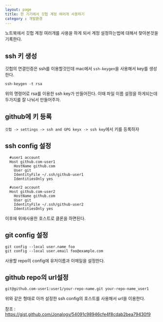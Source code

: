 ```yaml
---
layout: page
title: 한 기기에서 깃헙 계정 여러개 사용하기
category : 개발환경
---
```


노트북에서 깃헙 계정 여러개를 사용을 하게 되서 계정 설정하는법에 대해서 찾아본것을 기록한다.

## ssh 키 생성
깃헙의 연결인증은 ssh를 이용할것인데 mac에서 `ssh-keygen`을 사용해서 key를 생성한다.

```
ssh-keygen -t rsa
```

위의 명령어로 rsa를 이용한 ssh key가 만들어진다. 이때 파일 이름 설정을 하게되는데 두가지를 잘 나눠서 만들어주자.

## github에 키 등록

`깃헙 -> settings -> ssh and GPG keyx -> ssh key`에서 키를 등록하자

## ssh config 설정

```
  #user1 account
  Host github.com-user1
    HostName github.com
    User git
    IdentityFile ~/.ssh/github-user1
    IdentitiesOnly yes

  #user2 account
  Host github.com-user2
    HostName github.com
    User git
    IdentityFile ~/.ssh/github-user2
    IdentitiesOnly yes
```
이후에 위에사용한 호스트로 클론을 하면된다.

## git config 설정

```
git config --local user.name foo
git config --local user.email foo@example.com
```
사용할 repo의 config에 유저이름과 이메일을 설정한다.

## github repo의 url설정
```
git@github.com-user1:user1/your-repo-name.git your-repo-name_user1
```
위와 같은 형태로 아까 설정한 ssh config의 호스트를 사용해서 url을 이용한다.

참조 : 
https://gist.github.com/Jonalogy/54091c98946cfe4f8cdab2bea79430f9
